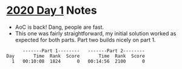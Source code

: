 # [2020 Day 1](https://adventofcode.com/2020/day/1) Notes

* AoC is back! Dang, people are fast.
* This one was fairly straightforward, my initial solution worked as expected for both parts. Part two builds nicely on part 1.

```
      -------Part 1--------   -------Part 2--------
Day       Time  Rank  Score       Time  Rank  Score
  1   00:10:08  1824      0   00:14:56  2100      0
```
